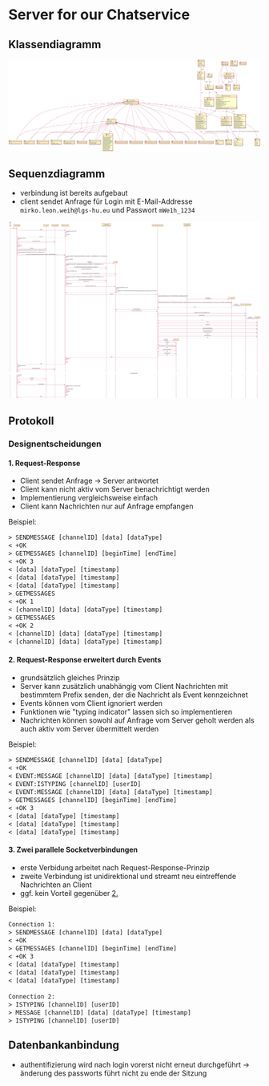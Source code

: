 # Server for our Chatservice

## Klassendiagramm

![UML-Klassendiagram](./diagrams/uml.svg)

## Sequenzdiagramm

* verbindung ist bereits aufgebaut
* client sendet Anfrage für Login mit E-Mail-Addresse `mirko.leon.weih@lgs-hu.eu` und Passwort `mWe1h_1234` 

![UML-Sequenziagram](./diagrams/sequence.svg)

## Protokoll

### Designentscheidungen

#### 1. Request-Response

* Client sendet Anfrage -> Server antwortet
* Client kann nicht aktiv vom Server benachrichtigt werden
* Implementierung vergleichsweise einfach
* Client kann Nachrichten nur auf Anfrage empfangen

Beispiel:

```text
> SENDMESSAGE [channelID] [data] [dataType]
< +OK
> GETMESSAGES [channelID] [beginTime] [endTime]
< +OK 3
< [data] [dataType] [timestamp]
< [data] [dataType] [timestamp]
< [data] [dataType] [timestamp]
> GETMESSAGES
< +OK 1
< [channelID] [data] [dataType] [timestamp]
> GETMESSAGES
< +OK 2
< [channelID] [data] [dataType] [timestamp]
< [channelID] [data] [dataType] [timestamp]
```

#### 2. Request-Response erweitert durch Events

* grundsätzlich gleiches Prinzip
* Server kann zusätzlich unabhängig vom Client Nachrichten mit bestimmtem Prefix senden, der die Nachricht als Event kennzeichnet
* Events können vom Client ignoriert werden
* Funktionen wie "typing indicator" lassen sich so implementieren
* Nachrichten können sowohl auf Anfrage vom Server geholt werden als auch aktiv vom Server übermittelt werden

Beispiel:

```text
> SENDMESSAGE [channelID] [data] [dataType]
< +OK
< EVENT:MESSAGE [channelID] [data] [dataType] [timestamp]
< EVENT:ISTYPING [channelID] [userID]
< EVENT:MESSAGE [channelID] [data] [dataType] [timestamp]
> GETMESSAGES [channelID] [beginTime] [endTime]
< +OK 3
< [data] [dataType] [timestamp]
< [data] [dataType] [timestamp]
< [data] [dataType] [timestamp]
```

#### 3. Zwei parallele Socketverbindungen

* erste Verbidung arbeitet nach Request-Response-Prinzip
* zweite Verbindung ist unidirektional und streamt neu eintreffende Nachrichten an Client
* ggf. kein Vorteil gegenüber [2.](#2.-request-response-erweitert-durch-events)

Beispiel:

```text
Connection 1:
> SENDMESSAGE [channelID] [data] [dataType]
< +OK
> GETMESSAGES [channelID] [beginTime] [endTime]
< +OK 3
< [data] [dataType] [timestamp]
< [data] [dataType] [timestamp]
< [data] [dataType] [timestamp]

Connection 2:
> ISTYPING [channelID] [userID]
> MESSAGE [channelID] [data] [dataType] [timestamp]
> ISTYPING [channelID] [userID]
```

## Datenbankanbindung

* authentifizierung wird nach login vorerst nicht erneut durchgeführt -> änderung des passworts führt nicht zu ende der Sitzung
